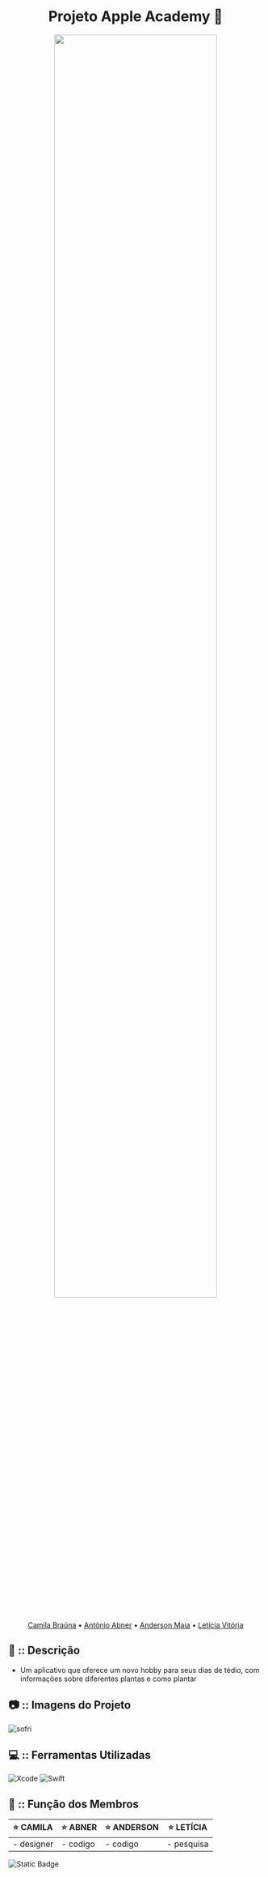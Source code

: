 <div align="center">

<h1> Projeto Apple Academy 🍎</h1>

<img width="80%" src="https://github.com/Cam1ss/Projeto_Apple_Academy/assets/125037138/25492536-7b89-4607-a8c0-b29a59c15966">

<a href="https://github.com/Cam1ss" target="_self" rel="external">Camila Braúna</a> 
  • <a href="https://github.com/frsmth" target="_self" rel="external">Antônio Abner</a> •
    <a href="https://github.com/TheAnders007" target="_self" rel="external">Anderson Maia</a> • 
    <a href="https://github.com/mareshbard" target="_self" rel="external">Letícia Vitória</a>

</div>

<div align="left">

<h2> 📍 :: Descrição </h2>
   
- Um aplicativo que oferece um novo hobby para seus dias de tédio, com informações sobre diferentes plantas e como plantar

<h2> 📷 :: Imagens do Projeto </h2>

![sofri](https://github.com/Cam1ss/Projeto_Apple_Academy/assets/125037138/5aa7df07-31f7-42d1-b3c3-17cdf7e935c1)


<h2> 💻 :: Ferramentas Utilizadas </h2>

![Xcode](https://img.shields.io/badge/Xcode-007ACC?style=for-the-badge&logo=Xcode&logoColor=white) ![Swift](https://img.shields.io/badge/swift-F54A2A?style=for-the-badge&logo=swift&logoColor=white)

<h2> 🤝 :: Função dos Membros </h2>

</div>

<div align="center">

|⭐ CAMILA  | ⭐ ABNER |⭐ ANDERSON | ⭐ LETÍCIA |
| -------- | -------- | -------- | ---------- |
| - designer | - codigo | - codigo | - pesquisa |

</div>


![Static Badge](https://img.shields.io/badge/STATUS-EM%20ANDAMENTO-brightgreen?style=for-the-badge&color=red)
